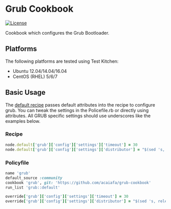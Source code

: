 # Grub Cookbook
[![License](https://img.shields.io/badge/license-Apache_2-blue.svg)](https://www.apache.org/licenses/LICENSE-2.0)

Cookbook which configures the Grub Bootloader.

## Platforms
The following platforms are tested using Test Kitchen:

- Ubuntu 12.04/14.04/16.04
- CentOS (RHEL) 5/6/7

## Basic Usage
The [default recipe](recipes/default.rb) passes default attributes into the recipe to configure grub.
You can tweak the settings in the Policefile.rb or directly using attributes. All GRUB specific settings
should use underscores like the examples below.

### Recipe
```ruby
node.default['grub']['config']['settings']['timeout'] = 30
node.default['grub']['config']['settings']['distributor'] = "$(sed 's, release .*$,,g' /etc/system-release)"
```

### Policyfile
``` ruby
name 'grub'
default_source :community
cookbook 'grub', git: 'https://github.com/acaiafa/grub-cookbook'
run_list 'grub::default'

override['grub']['config']['settings']['timeout'] = 30
override['grub']['config']['settings']['distributor'] = "$(sed 's, release .*$,,g' /etc/system-release)"
```

